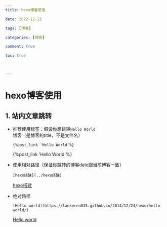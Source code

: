```yaml
---
title: hexo博客使用

date: 2022-12-12

tags: [博客]

categories: [博客]

comment: true

toc: true



---
```


#  

 <!--more-->



# hexo博客使用

## 1. 站内文章跳转

- 推荐使用标签：假设你想跳转`Hello World`博客（是博客的title，不是文件名）

  ```
  {%post_link 'Hello World'%}
  ```

  {%post_link 'Hello World'%}

- 使用相对路径（保证你跳转的博客date跟当前博客一致）

  ```
  [hexo搭建](../hexo搭建)
  ```

  [hexo搭建](../hexo搭建)

- 绝对路径

  ```
  [Hello world](https://lankeren035.github.io/2014/12/24/hexo/hello-world/)
  ```

  [Hello world](https://lankeren035.github.io/2014/12/24/hexo/hello-world/)

